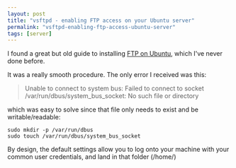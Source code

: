 ```yaml
---
layout: post
title: "vsftpd - enabling FTP access on your Ubuntu server"
permalink: "vsftpd-enabling-ftp-access-ubuntu-server"
tags: [server]
---
```


I found a great but old guide to installing <a title="vsftpd" href="https://help.ubuntu.com/6.06/ubuntu/serverguide/C/ftp-server.html">FTP on Ubuntu</a>, which I've never done before.

It was a really smooth procedure. The only error I received was this:

>Unable to connect to system bus: Failed to connect to socket /var/run/dbus/system_bus_socket: No such file or directory

which was easy to solve since that file only needs to exist and be writable/readable:

    sudo mkdir -p /var/run/dbus
    sudo touch /var/run/dbus/system_bus_socket

By design, the default settings allow you to log onto your machine with your common user credentials, and land in that folder (/home/<user>)
